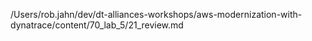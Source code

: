 /Users/rob.jahn/dev/dt-alliances-workshops/aws-modernization-with-dynatrace/content/70_lab_5/21_review.md